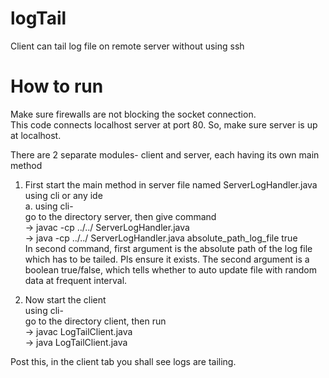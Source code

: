 # logTail
Client can tail log file on remote server without using ssh

# How to run
Make sure firewalls are not blocking the socket connection.  
This code connects localhost server at port 80. So, make sure server is up at localhost.  

There are 2 separate modules- client and server, each having its own main method  
1. First start the main method in server file named ServerLogHandler.java using cli or any ide  
  a. using cli-  
    go to the directory server, then give command  
    -> javac -cp ../../ ServerLogHandler.java    
    -> java -cp ../../ ServerLogHandler.java absolute_path_log_file true  
    In second command, first argument is the absolute path of the log file which has to be tailed. Pls ensure it exists.
    The second argument is a boolean true/false, which tells whether to auto update file with random data at frequent          interval.
    
 2. Now start the client  
   using cli-  
   go to the directory client, then run  
   -> javac LogTailClient.java  
   -> java LogTailClient.java   


Post this, in the client tab you shall see logs are tailing.
